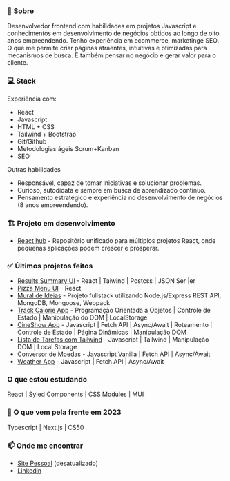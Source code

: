 ### 👋 Sobre 

Desenvolvedor frontend com habilidades em projetos Javascript e conhecimentos em desenvolvimento de negócios obtidos ao longo de oito anos empreendendo. Tenho experiência em ecommerce, marketinge SEO. O que me permite criar páginas atraentes, intuitivas e otimizadas para mecanismos de busca. E também pensar no negócio e gerar valor para o cliente. 

### 💻 Stack
Experiência com:
- React
- Javascript 
- HTML + CSS
- Tailwind + Bootstrap
- Git/Github
- Metodologias ágeis Scrum+Kanban
- SEO

Outras habilidades
- Responsável, capaz de tomar iniciativas e solucionar problemas.
- Curioso, autodidata e sempre em busca de aprendizado contínuo.
- Pensamento estratégico e experiência no desenvolvimento de negócios (8 anos empreendendo).

### 🏗️ Projeto em desenvolvimento
- [React hub](https://github.com/aecio-neto/reactHub) - Repositório unificado para múltiplos projetos React, onde pequenas aplicações podem crescer e prosperar.

### ✅ Últimos projetos feitos
- [Results Summary UI](https://github.com/aecio-neto/react-results-summary-ui-component) - React | Taiwind | Postcss | JSON Ser |er
- [Pizza Menu UI](https://github.com/aecio-neto/pizza-menu) - React
- [Mural de Ideias](https://github.com/aecio-neto/reflection-board) - Projeto fullstack utilizando Node.js/Express REST API, MongoDB, Mongoose, Webpack
- [Track Calorie App](https://github.com/aecio-neto/Portfolio/tree/main/4%20-%20advanced/04%20-%20tracalorie_app) - Programação Orientada a Objetos | Controle de Estado | Manipulação do DOM | LocalStorage
- [CineShow App](https://github.com/aecio-neto/Portfolio/tree/main/4%20-%20advanced/03%20-%20cineShow%20app) - Javascript | Fetch API | Async/Await | Roteamento | Controle de Estado | Página Dinâmicas | Manipulação DOM
- [Lista de Tarefas com Tailwind](https://github.com/aecio-neto/Portfolio/tree/main/3%20-%20intermediate/03%20-%20To-do%20List%202.0) - Javascript | Tailwind | Manipulação DOM | Local Storage
- [Conversor de Moedas](https://github.com/aecio-neto/Portfolio/tree/main/4%20-%20advanced/02%20-%20Conversor%20de%20moedas) - Javascript Vanilla | Fetch API | Async/Await
- [Weather App](https://github.com/aecio-neto/Portfolio/tree/main/4%20-%20advanced/01%20-%20weather-app) - Javascript | Fetch API | Async/Await

### O que estou estudando 
React | Syled Components | CSS Modules | MUI

### 🚀 O que vem pela frente em 2023
Typescript | Next.js | CS50

### 📫 Onde me encontrar 

- [Site Pessoal](https://aecioneto.com.br/) (desatualizado)
- [Linkedin](https://linkedin.com/in/aecio-neto)
